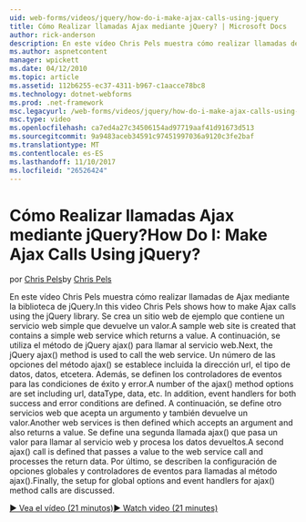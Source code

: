 ```yaml
---
uid: web-forms/videos/jquery/how-do-i-make-ajax-calls-using-jquery
title: Cómo Realizar llamadas Ajax mediante jQuery? | Microsoft Docs
author: rick-anderson
description: En este vídeo Chris Pels muestra cómo realizar llamadas de Ajax mediante la biblioteca de jQuery. Se crea un sitio web de ejemplo que contiene un servicio web simple que devuelve...
ms.author: aspnetcontent
manager: wpickett
ms.date: 04/12/2010
ms.topic: article
ms.assetid: 112b6255-ec37-4311-b967-c1aacce78bc8
ms.technology: dotnet-webforms
ms.prod: .net-framework
msc.legacyurl: /web-forms/videos/jquery/how-do-i-make-ajax-calls-using-jquery
msc.type: video
ms.openlocfilehash: ca7ed4a27c34506154ad97719aaf41d91673d513
ms.sourcegitcommit: 9a9483aceb34591c97451997036a9120c3fe2baf
ms.translationtype: MT
ms.contentlocale: es-ES
ms.lasthandoff: 11/10/2017
ms.locfileid: "26526424"
---
```

<a name="how-do-i-make-ajax-calls-using-jquery"></a><span data-ttu-id="eeed4-105">Cómo Realizar llamadas Ajax mediante jQuery?</span><span class="sxs-lookup"><span data-stu-id="eeed4-105">How Do I: Make Ajax Calls Using jQuery?</span></span>
====================
<span data-ttu-id="eeed4-106">por [Chris Pels](https://twitter.com/chrispels)</span><span class="sxs-lookup"><span data-stu-id="eeed4-106">by [Chris Pels](https://twitter.com/chrispels)</span></span>

<span data-ttu-id="eeed4-107">En este vídeo Chris Pels muestra cómo realizar llamadas de Ajax mediante la biblioteca de jQuery.</span><span class="sxs-lookup"><span data-stu-id="eeed4-107">In this video Chris Pels shows how to make Ajax calls using the jQuery library.</span></span> <span data-ttu-id="eeed4-108">Se crea un sitio web de ejemplo que contiene un servicio web simple que devuelve un valor.</span><span class="sxs-lookup"><span data-stu-id="eeed4-108">A sample web site is created that contains a simple web service which returns a value.</span></span> <span data-ttu-id="eeed4-109">A continuación, se utiliza el método de jQuery ajax() para llamar al servicio web.</span><span class="sxs-lookup"><span data-stu-id="eeed4-109">Next, the jQuery ajax() method is used to call the web service.</span></span> <span data-ttu-id="eeed4-110">Un número de las opciones del método ajax() se establece incluida la dirección url, el tipo de datos, datos, etcetera. Además, se definen los controladores de eventos para las condiciones de éxito y error.</span><span class="sxs-lookup"><span data-stu-id="eeed4-110">A number of the ajax() method options are set including url, dataType, data, etc. In addition, event handlers for both success and error conditions are defined.</span></span> <span data-ttu-id="eeed4-111">A continuación, se define otro servicios web que acepta un argumento y también devuelve un valor.</span><span class="sxs-lookup"><span data-stu-id="eeed4-111">Another web services is then defined which accepts an argument and also returns a value.</span></span> <span data-ttu-id="eeed4-112">Se define una segunda llamada ajax() que pasa un valor para llamar al servicio web y procesa los datos devueltos.</span><span class="sxs-lookup"><span data-stu-id="eeed4-112">A second ajax() call is defined that passes a value to the web service call and processes the return data.</span></span> <span data-ttu-id="eeed4-113">Por último, se describen la configuración de opciones globales y controladores de eventos para llamadas al método ajax().</span><span class="sxs-lookup"><span data-stu-id="eeed4-113">Finally, the setup for global options and event handlers for ajax() method calls are discussed.</span></span>

[<span data-ttu-id="eeed4-114">&#9654; Vea el vídeo (21 minutos)</span><span class="sxs-lookup"><span data-stu-id="eeed4-114">&#9654; Watch video (21 minutes)</span></span>](https://channel9.msdn.com/Blogs/ASP-NET-Site-Videos/how-do-i-make-ajax-calls-using-jquery)
